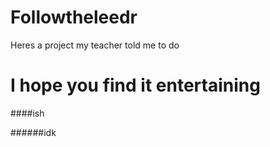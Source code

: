 # Followtheleedr
Heres a project my teacher told me to do

# I hope you find it entertaining

####ish

######idk
